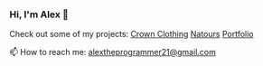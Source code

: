 ### Hi, I'm Alex 👋

Check out some of my projects:
[Crown Clothing](https://63a8d4774f8b8b1e3e9e04ea--incredible-panda-aa8de2.netlify.app/)
[Natours](https://alextheprogrammer21.github.io/Natours/)
[Portfolio](https://alextheprogrammer.netlify.app/)

📫 How to reach me: alextheprogrammer21@gmail.com

<!--
**alextheprogrammer21/alextheprogrammer21** is a ✨ _special_ ✨ repository because its `README.md` (this file) appears on your GitHub profile.

Here are some ideas to get you started:

- 🔭 I’m currently working on ...
- 🌱 I’m currently learning ...
- 👯 I’m looking to collaborate on ...
- 🤔 I’m looking for help with ...
- 💬 Ask me about ...
- 📫 How to reach me: ...
- 😄 Pronouns: ...
- ⚡ Fun fact: ...
-->
